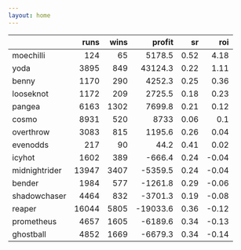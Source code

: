 ```yaml
---   
layout: home   
---   
```



|               |   runs |   wins |   profit |   sr |   roi |
|:--------------|-------:|-------:|---------:|-----:|------:|
| moechilli     |    124 |     65 |   5178.5 | 0.52 |  4.18 |
| yoda          |   3895 |    849 |  43124.3 | 0.22 |  1.11 |
| benny         |   1170 |    290 |   4252.3 | 0.25 |  0.36 |
| looseknot     |   1172 |    209 |   2725.5 | 0.18 |  0.23 |
| pangea        |   6163 |   1302 |   7699.8 | 0.21 |  0.12 |
| cosmo         |   8931 |    520 |   8733   | 0.06 |  0.1  |
| overthrow     |   3083 |    815 |   1195.6 | 0.26 |  0.04 |
| evenodds      |    217 |     90 |     44.2 | 0.41 |  0.02 |
| icyhot        |   1602 |    389 |   -666.4 | 0.24 | -0.04 |
| midnightrider |  13947 |   3407 |  -5359.5 | 0.24 | -0.04 |
| bender        |   1984 |    577 |  -1261.8 | 0.29 | -0.06 |
| shadowchaser  |   4464 |    832 |  -3701.3 | 0.19 | -0.08 |
| reaper        |  16044 |   5805 | -19033.6 | 0.36 | -0.12 |
| prometheus    |   4657 |   1605 |  -6189.6 | 0.34 | -0.13 |
| ghostball     |   4852 |   1669 |  -6679.3 | 0.34 | -0.14 |